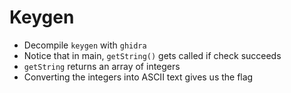 # Keygen

* Decompile ```keygen``` with ```ghidra```
* Notice that in main, ```getString()``` gets called if check succeeds
* ```getString``` returns an array of integers
* Converting the integers into ASCII text gives us the flag
